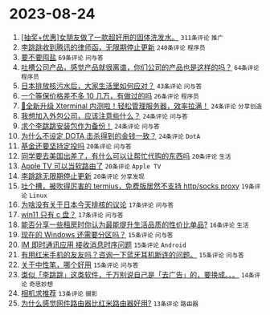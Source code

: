 # 2023-08-24

1. [[抽奖+优惠]女朋友做了一款超好用的固体洗发水。](https://www.v2ex.com/t/967824) `311条评论` `推广`
1. [李跳跳收到腾讯的律师函，无限期停止更新](https://www.v2ex.com/t/967813) `240条评论` `程序员`
1. [要不要囤盐](https://www.v2ex.com/t/967832) `69条评论` `问与答`
1. [吐槽公司产品，感觉产品就很离谱，你们公司的产品也是这样的吗？](https://www.v2ex.com/t/967873) `64条评论` `程序员`
1. [日本排放核污水后，大家生活里如何应对？](https://www.v2ex.com/t/967945) `43条评论` `问与答`
1. [一个等保价格差不多 10 几万，有做过的吗](https://www.v2ex.com/t/967816) `26条评论` `程序员`
1. [🎉全新升级 Xterminal 内测啦！轻松管理服务器，效率拉满！](https://www.v2ex.com/t/967928) `24条评论` `分享创造`
1. [我想加入外包公司，应该注意些什么？](https://www.v2ex.com/t/967923) `24条评论` `问与答`
1. [求个李跳跳安装包作为备份！](https://www.v2ex.com/t/967821) `24条评论` `问与答`
1. [为什么不设定 DOTA 击杀得到的金钱一致？](https://www.v2ex.com/t/967820) `24条评论` `DotA`
1. [基金还要坚持定投吗](https://www.v2ex.com/t/967892) `20条评论` `问与答`
1. [同学要去美国出差了，有什么可以让帮忙代购的东西吗](https://www.v2ex.com/t/967879) `20条评论` `生活`
1. [Apple TV 可以当软路由了](https://www.v2ex.com/t/967837) `20条评论` `Apple TV`
1. [李跳跳无限期停止更新](https://www.v2ex.com/t/967817) `20条评论` `分享发现`
1. [吐个槽，被吹得厉害的 termius，免费版居然不支持 http/socks proxy](https://www.v2ex.com/t/967889) `19条评论` `Linux`
1. [为啥没有关于日本今天排核的议论](https://www.v2ex.com/t/967949) `17条评论` `问与答`
1. [win11 只有 c 盘？](https://www.v2ex.com/t/967902) `17条评论` `问与答`
1. [能否分享一些租房时你认为最能提升生活品质的性价比单品?](https://www.v2ex.com/t/967899) `16条评论` `生活`
1. [现在的 Windows 还需要分区吗？](https://www.v2ex.com/t/967911) `15条评论` `问与答`
1. [IM 即时通讯应用 接收消息时序问题](https://www.v2ex.com/t/967894) `15条评论` `Android`
1. [有用红米手机的友友吗？咨询一下蓝牙耳机断连的问题。](https://www.v2ex.com/t/967843) `15条评论` `问与答`
1. [关于中性笔，哪个好用](https://www.v2ex.com/t/967839) `15条评论` `问与答`
1. [类似「李跳跳」这类软件，千万别说自己是「去广告」的，要换成。。。](https://www.v2ex.com/t/967938) `14条评论` `奇思妙想`
1. [相机求推荐](https://www.v2ex.com/t/967871) `13条评论` `摄影`
1. [为什么感觉网件路由器比红米路由器好用?](https://www.v2ex.com/t/967846) `13条评论` `路由器`
